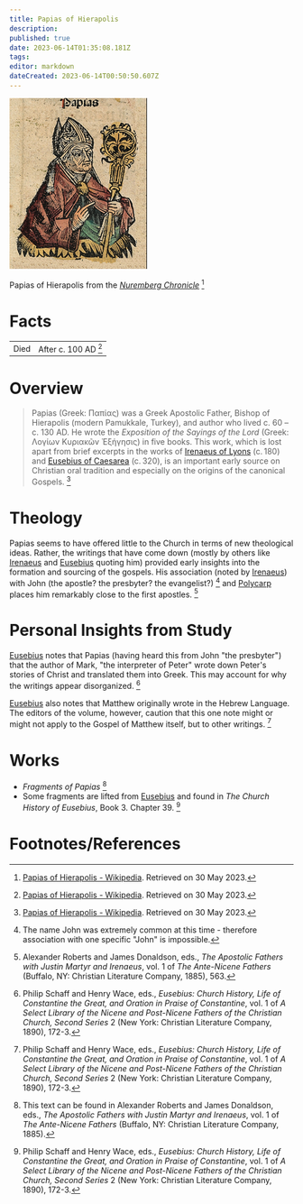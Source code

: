 ```yaml
---
title: Papias of Hierapolis
description: 
published: true
date: 2023-06-14T01:35:08.181Z
tags: 
editor: markdown
dateCreated: 2023-06-14T00:50:50.607Z
---
```


![Papias of Hierapolis from the Nuremberg Chronicle](/papias.png)

Papias of Hierapolis from the [*Nuremberg Chronicle*](https://en.wikipedia.org/wiki/Nuremberg_Chronicle) [^wikipedia]

# Facts 

|     |     |
| --- | --- |
| Died | After c. 100 AD [^wikipedia] |

# Overview

> Papias (Greek: Παπίας) was a Greek Apostolic Father, Bishop of Hierapolis (modern Pamukkale, Turkey), and author who lived c. 60 – c. 130 AD. He wrote the *Exposition of the Sayings of the Lord* (Greek: Λογίων Κυριακῶν Ἐξήγησις) in five books. This work, which is lost apart from brief excerpts in the works of [Irenaeus of Lyons](/2nd_century/irenaeus_of_lyons) (c. 180) and [Eusebius of Caesarea](/3rd_century/eusebius_of_caesarea) (c. 320), is an important early source on Christian oral tradition and especially on the origins of the canonical Gospels. [^wikipedia]

# Theology

Papias seems to have offered little to the Church in terms of new theological ideas. Rather, the writings that have come down (mostly by others like [Irenaeus](/2nd_century/irenaeus_of_lyons) and [Eusebius](/3rd_century/eusebius_of_caesarea) quoting him) provided early insights into the formation and sourcing of the gospels. His association (noted by [Irenaeus](/2nd_century/irenaeus_of_lyons)) with John (the apostle? the presbyter? the evangelist?) [^fn_john] and [Polycarp](/1st_century/polycarp) places him remarkably close to the first apostles. [^anf1_563]

# Personal Insights from Study

[Eusebius](/3rd_century/eusebius_of_caesarea) notes that Papias (having heard this from John "the presbyter") that the author of Mark, "the interpreter of Peter" wrote down Peter's stories of Christ and translated them into Greek. This may account for why the writings appear disorganized. [^anf2_1]

[Eusebius](/3rd_century/eusebius_of_caesarea) also notes that Matthew originally wrote in the Hebrew Language. The editors of the volume, however, caution that this one note might or might not apply to the Gospel of Matthew itself, but to other writings. [^anf2_1]

# Works

-   *Fragments of Papias* [^anf1]
-   Some fragments are lifted from [Eusebius](/3rd_century/eusebius_of_caesarea) and found in *The Church History of Eusebius*, Book 3. Chapter 39. [^anf2_1]

# Footnotes/References

[^wikipedia]: [Papias of Hierapolis - Wikipedia](https://en.wikipedia.org/wiki/Papias_of_Hierapolis). Retrieved on 30 May 2023.
[^fn_john]: The name John was extremely common at this time - therefore association with one specific "John" is impossible.
[^anf1_563]: Alexander Roberts and James Donaldson, eds., *The Apostolic Fathers with Justin Martyr and Irenaeus*, vol. 1 of *The Ante-Nicene Fathers* (Buffalo, NY: Christian Literature Company, 1885), 563.
[^anf2_1]: Philip Schaff and Henry Wace, eds., *Eusebius: Church History, Life of Constantine the Great, and Oration in Praise of Constantine*, vol. 1 of *A Select Library of the Nicene and Post-Nicene Fathers of the Christian Church, Second Series* 2 (New York: Christian Literature Company, 1890), 172-3.
[^anf1]: This text can be found in Alexander Roberts and James Donaldson, eds., *The Apostolic Fathers with Justin Martyr and Irenaeus*, vol. 1 of *The Ante-Nicene Fathers* (Buffalo, NY: Christian Literature Company, 1885).